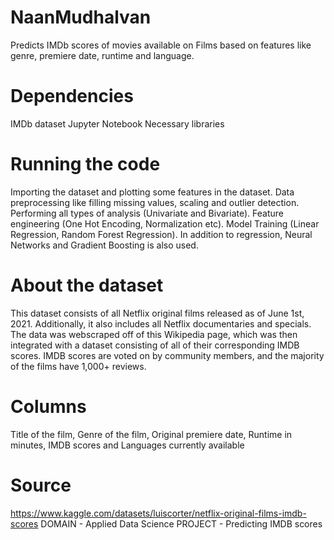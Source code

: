 # NaanMudhalvan
Predicts IMDb scores of movies available on Films based on features like genre, premiere date, runtime and language.

# Dependencies
IMDb dataset Jupyter Notebook Necessary libraries

# Running the code
Importing the dataset and plotting some features in the dataset. Data preprocessing like filling missing values, scaling and outlier detection. Performing all types of analysis (Univariate and Bivariate). Feature engineering (One Hot Encoding, Normalization etc). Model Training (Linear Regression, Random Forest Regression). In addition to regression, Neural Networks and Gradient Boosting is also used.

# About the dataset
This dataset consists of all Netflix original films released as of June 1st, 2021. Additionally, it also includes all Netflix documentaries and specials. The data was webscraped off of this Wikipedia page, which was then integrated with a dataset consisting of all of their corresponding IMDB scores. IMDB scores are voted on by community members, and the majority of the films have 1,000+ reviews.

# Columns
Title of the film, Genre of the film, Original premiere date, Runtime in minutes, IMDB scores and Languages currently available

# Source
https://www.kaggle.com/datasets/luiscorter/netflix-original-films-imdb-scores
DOMAIN - Applied Data Science
PROJECT - Predicting IMDB scores
